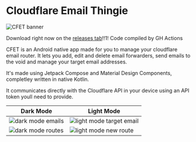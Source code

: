 # Cloudflare Email Thingie

![CFET banner](https://github.com/user-attachments/assets/e0b0f892-b2d0-47ae-a31a-bec8d3e82d81)


Download right now on the [releases tab](https://github.com/v1ctorio/CFET/releases)!!1! Code compiled by GH Actions


CFET is an Android native app made for you to manage your cloudflare email router. It lets you add, edit and delete email forwarders, send emails to the void and manage your target email addresses.

It's made using Jetpack Compose and Material Design Components, completley written in native Kotlin.

It communicates directly with the Cloudflare API in your device using an API token youll need to provide. 


| Dark Mode     | Light Mode      |
| ------------- | ------------- |
| ![dark mode emails](https://github.com/user-attachments/assets/91b31b97-16eb-4ae3-b716-e58de1a03a59) | ![light mode target email](https://github.com/user-attachments/assets/02639a86-6255-462d-aa0b-e1bc7275bf94) |
| ![dark mode routes](https://github.com/user-attachments/assets/1da45612-54cf-4be2-a459-4168bb487ddf) | ![light mode new route](https://github.com/user-attachments/assets/157547b7-7464-4ad0-baf4-643bb2863f41) |
